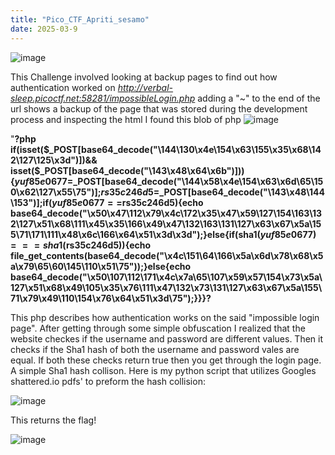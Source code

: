 ```yaml
---
title: "Pico_CTF_Apriti_sesamo"
date: 2025-03-9
---
```

![image](https://github.com/user-attachments/assets/0f0d33f4-beb1-4dd6-a717-19338a5a3e45)

This Challenge involved looking at backup pages to find out how authentication worked on *http://verbal-sleep.picoctf.net:58281/impossibleLogin.php* adding a "~" to the end of the url shows a backup of the page that was stored during the development process and inspecting the html I found this blob of php
![image](https://github.com/user-attachments/assets/7310acb8-de64-40e2-ad0d-cd1952d80e52)


"**?php
 if(isset($_POST[base64_decode("\144\130\x4e\154\x63\155\x35\x68\142\127\125\x3d")])&& isset($_POST[base64_decode("\143\x48\x64\x6b")])){$yuf85e0677=$_POST[base64_decode("\144\x58\x4e\154\x63\x6d\65\150\x62\127\x55\75")];$rs35c246d5=$_POST[base64_decode("\143\x48\144\153")];if($yuf85e0677==$rs35c246d5){echo base64_decode("\x50\x47\112\x79\x4c\172\x35\x47\x59\127\154\163\132\127\x51\x68\111\x45\x35\166\x49\x47\132\163\131\127\x63\x67\x5a\155\71\171\111\x48\x6c\166\x64\x51\x3d\x3d");}else{if(sha1($yuf85e0677)===sha1($rs35c246d5)){echo file_get_contents(base64_decode("\x4c\151\64\166\x5a\x6d\x78\x68\x5a\x79\65\60\145\110\x51\75"));}else{echo base64_decode("\x50\107\112\171\x4c\x7a\65\107\x59\x57\154\x73\x5a\127\x51\x68\x49\105\x35\x76\111\x47\132\x73\131\127\x63\x67\x5a\155\71\x79\x49\110\154\x76\x64\x51\x3d\75");}}}?**



This php describes how authentication works on the said "impossible login page". After getting through some simple obfuscation I realized that the website checkes if the username and password are different values. Then it checks if the Sha1 hash of both the username and password vales are equal. If both these checks return true then you get through the login page. A simple Sha1 hash collison.
Here is my python script that utilizes Googles shattered.io pdfs' to preform the hash collision:

![image](https://github.com/user-attachments/assets/e7e3850e-fb48-4873-b6ad-9c7206bebaf1)


This returns the flag! 

![image](https://github.com/user-attachments/assets/df737b4d-95c2-46b2-a525-c094c88ebb88)
